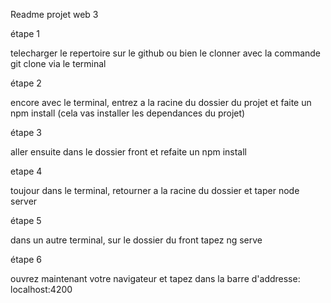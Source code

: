 Readme projet web 3

étape 1

telecharger le repertoire sur le github ou bien le clonner avec la commande git clone via le terminal 

étape 2

encore avec le terminal, entrez a la racine du dossier du projet et faite un npm install (cela vas installer les dependances du projet)

étape 3

aller ensuite dans le dossier front et refaite un npm install


etape 4

toujour dans le terminal, retourner a la racine du dossier et taper node server

étape 5

dans un autre terminal, sur le dossier du front tapez ng serve

étape 6

ouvrez maintenant votre navigateur et tapez dans la barre d'addresse: localhost:4200




